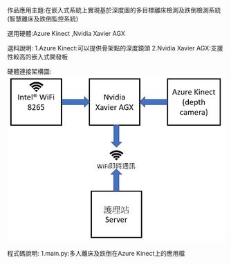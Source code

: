 作品應用主題:在嵌入式系統上實現基於深度圖的多目標離床檢測及跌倒檢測系統(智慧離床及跌倒監控系統)

選用硬體:Azure Kinect ,Nvidia Xavier AGX

選料說明:
    1.Azure Kinect:可以提供骨架點的深度鏡頭
    2.Nvidia Xavier AGX:支援性較高的嵌入式開發板

硬體連接架構圖: 
    ![](./硬體連接架構圖.jpg)

程式碼說明:
    1.main.py:多人離床及跌倒在Azure Kinect上的應用檔
